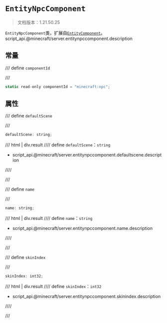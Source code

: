 # `EntityNpcComponent`

> 文档版本：1.21.50.25

`EntityNpcComponent`类，扩展自[`EntityComponent`](./entitycomponent.md)。script_api.@minecraft/server.entitynpccomponent.description

## 常量

/// define
`componentId`


///

```js
static read-only componentId = "minecraft:npc";
```


## 属性

/// define
`defaultScene`


///

```js
defaultScene: string;
```

/// html | div.result
//// define
`defaultScene`：`string`

- script_api.@minecraft/server.entitynpccomponent.defaultscene.description


////

///


/// define
`name`


///

```js
name: string;
```

/// html | div.result
//// define
`name`：`string`

- script_api.@minecraft/server.entitynpccomponent.name.description


////

///


/// define
`skinIndex`


///

```js
skinIndex: int32;
```

/// html | div.result
//// define
`skinIndex`：`int32`

- script_api.@minecraft/server.entitynpccomponent.skinindex.description


////

///

